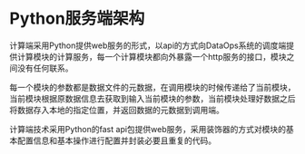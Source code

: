 # Python服务端架构
<p>计算端采用Python提供web服务的形式，以api的方式向DataOps系统的调度端提供计算模块的计算服务，每一个计算模块都向外暴露一个http服务的接口，模块之间没有任何联系。</p>
<p>每一个模块的参数都是数据文件的元数据，在调用模块的时候传递给了当前模块，当前模块根据原数据信息去获取到输入当前模块的参数，当前模块处理好数据之后将数据存入本地的指定位置，并返回数据的元数据到调用端。</p>
<p>计算端技术采用Python的fast api包提供web服务，采用装饰器的方式对模块的基本配置信息和基本操作进行配置并封装必要且重复的代码。</p>